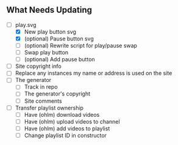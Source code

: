 ## What Needs Updating

- [ ] play.svg
  - [x] New play button svg
  - [x] (optional) Pause button svg
  - [ ] (optional) Rewrite script for play/pause swap
  - [ ] Swap play button
  - [ ] (optional) Add pause button
- [ ] Site copyright info
- [ ] Replace any instances my name or address is used on the site
- [ ] The generator
  - [ ] Track in repo
  - [ ] The generator's copyright
  - [ ] Site comments
- [ ] Transfer playlist ownership
  - [ ] Have (ohlm) download videos
  - [ ] Have (ohlm) upload videos to channel
  - [ ] Have (ohlm) add videos to playlist
  - [ ] Change playlist ID in constructor
